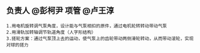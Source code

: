 ## 负责人 @彭柯尹    项管 @卢王淳 
    1.用电机旋转调气泵角度，设计能与气泵相扣的原件，通过电机轮转转动带动气泵
    2.用滑轨加转轴调节轨道角度（人字形结构）
    3.搓轮方案：通过气泵顶上去的运动，使气泵上的齿轮带动两侧滑轮转动，从而带动滚轮，实现对球的搓力